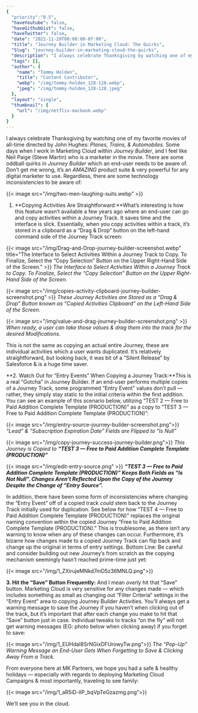 ```yaml
---
{
  "priority":"0.5",
  "haveYoutube": false,
  "haveGithubGist": false,
  "haveTwitter": false,
  "date": "2022-11-29T08:00:00-07:00",
  "title": "Journey Builder in Marketing Cloud: The Quirks",
  "Slug": "journey-builder-in-marketing-cloud-the-quirks",
  "description": "I always celebrate Thanksgiving by watching one of my favorite movies of all-time directed by John Hughes: Planes, Trains, and Automobiles…",
  "tags": [],
  "author": {
    "name": "Tommy Holden",
    "title": "Content Contributor",
    "webp": "/img/tommy-holden_128-128.webp",
    "jpeg": "/img/tommy-holden_128-128.jpeg"
  },
  "layout": "single",
  "thumbnail": {
    "url": "/img/netflix-macbook.webp"
  }
}
---
```

I always celebrate Thanksgiving by watching one of my favorite movies of all-time directed by John Hughes: *Planes, Trains, & Automobiles*. Some days when I work in Marketing Cloud within *Journey Builder*, and I feel like Neil Paige (Steve Martin) who is a marketer in the movie. There are some oddball quirks in *Journey Builder* which an end-user needs to be aware of. Don’t get me wrong, it’s an *AMAZING* product suite & very powerful for any digital marketer to use. Regardless, there are some technology inconsistencies to be aware of:

{{< image src="/img/two-men-laughing-suits.webp" >}}

1. **Copying Activities Are Straightforward:**What’s interesting is how this feature wasn’t available a few years ago where an end-user can go and copy activities within a Journey Track. It saves time and the interface is slick. Essentially, when you copy activities within a track, it’s stored in a clipboard as a “Drag & Drop” button on the left-hand command side of the Journey Track screen:

{{< image src="/img/Drag-and-Drop-journey-builder-screenshot.webp" title="The Interface to Select Activities Within a Journey Track to Copy. To Finalize, Select the “Copy Selection” Button on the Upper Right-Hand Side of the Screen." >}}
*The Interface to Select Activities Within a Journey Track to Copy. To Finalize, Select the “Copy Selection” Button on the Upper Right-Hand Side of the Screen.*

{{< image src="/img/copies-activity-clipboard-journey-builder-screenshot.png" >}}
*These Journey Activities are Stored as a “Drag & Drop” Button known as “Copied Activities Clipboard” on the Left-Hand Side of the Screen.*

{{< image src="/img/value-and-drag-journey-builder-screenshot.png" >}}
*When ready, a user can take those values & drag them into the track for the desired Modifications.*

This is not the same as copying an actual entire Journey, these are individual activities which a user wants duplicated. It’s relatively straightforward, but looking back, it was bit of a “Silent Release” by Salesforce & is a huge time saver.

**2. Watch Out for “Entry Events” When Copying a Journey Track:**This is a real “Gotcha” in Journey Builder. If an end-user performs multiple copies of a Journey Track, some programmed “Entry Event” values don’t pull — rather, they simply stay static to the initial criteria within the first addition. You can see an example of this scenario below, utilizing “TEST 2 — Free to Paid Addition Complete Template (PRODUCTION)” as a copy to “TEST 3 — Free to Paid Addition Complete Template (PRODUCTION)”:

{{< image src="/img/entry-source-journey-builder-screenshot.png">}}
*“Lead” & “Subscription Expiration Date” Fields are Flipped to “Is Null”*

{{< image src="/img/copy-journey-success-journey-builder.png">}}
*This Journey is Copied to **“TEST 3 — Free to Paid Addition Complete Template (PRODUCTION)”***

{{< image src="/img/edit-entry-source.png" >}}
***“TEST 3 — Free to Paid Addition Complete Template (PRODUCTION)” Keeps Both Fields as “Is Not Null”. Changes *Aren’t* Reflected Upon the Copy of the Journey Despite the Change of “Entry Source”.***

In addition, there have been some form of inconsistencies where changing the “Entry Event” off of a copied track *could* stem back to the Journey Track initially used for duplication. See below for how “TEST 4 — Free to Paid Addition Complete Template (PRODUCTION)” replaces the original naming convention within the copied Journey “Free to Paid Addition Complete Template (PRODUCTION).” This is troublesome, as there isn’t any warning to know when any of these changes can occur. Furthermore, it’s bizarre how changes made to a copied Journey Track can flip back and change up the original in terms of entry settings. Bottom Line: Be careful and consider building out new Journey’s from scratch as the copying mechanism seemingly hasn’t reached prime-time just yet:

{{< image src="/img/1_ZXirujeMNkd7mD5z36MNLQ.png">}}

**3. Hit the “Save” Button Frequently:** And I mean *overly* hit that “Save” button. Marketing Cloud is very sensitive for any changes made — which includes something as small as changing out “Filter Criteria” settings in the “Entry Event” area to copying Journey Builder Activities. You’ll always get a warning message to save the Journey if you haven’t when clicking out of the track, but it’s important that after each change you make to hit that “Save” button just in case. Individual tweaks to tracks “on the fly” will not get warning messages (EG: photo below when clicking away) if you forget to save:

{{< image src="/img/1_EUHdaI8SrNGixDFUrowyTw.png">}}
*The “Pop-Up” Warning Message an End-User Gets When Forgetting to Save & Clicking Away From a Track.*

From everyone here at MK Partners, we hope you had a safe & healthy holidays — especially with regards to deploying Marketing Cloud Campaigns & most importantly, traveling to see family:

{{< image src="/img/1_aR5iD-lIP_bqVpTeGzazmg.png">}}

We’ll see you in the cloud.
